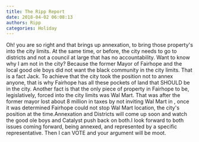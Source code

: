 ```yaml
---
title: The Ripp Report
date: 2018-04-02 06:08:13
authors: Ripp
categories: Holiday
---
```


 Oh! you are so right and that brings up annexation, to bring those property's into the city limits. At the same time, or before, the city needs to go to districts and not a council at large that has no accountability. Want to know why I am not in the city? Because the former Mayor of Fairhope and the local good ole boys did not want the black community in the city limits. That is a fact Jack. To achieve that the city took the position not to annex anyone, that is why Fairhope has all these pockets of land that SHOULD be in the city. Another fact is that the only piece of property in Fairhope to be, legislatively, forced into the city limits was Wal Mart. That was after the former mayor lost about 8 million in taxes by not inviting Wal Mart in , once it was determined Fairhope could not stop Wal Mart location, the city's position at the time.Annexation and Districts will come up soon and watch the good ole boys and Catalyst push back on both.I look forward to both issues coming forward, being annexed, and represented by a specific representative. Then I can VOTE and your argument will be moot.